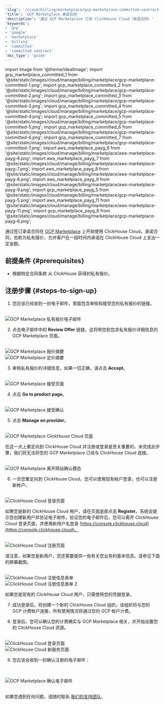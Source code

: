 ```yaml
---
'slug': '/cloud/billing/marketplace/gcp-marketplace-committed-contract'
'title': 'GCP Marketplace 承诺合同'
'description': '通过 GCP Marketplace 订阅 ClickHouse Cloud（承诺合同）'
'keywords':
- 'gcp'
- 'google'
- 'marketplace'
- 'billing'
- 'committed'
- 'committed contract'
'doc_type': 'guide'
---
```


import Image from '@theme/IdealImage';
import gcp_marketplace_committed_1 from '@site/static/images/cloud/manage/billing/marketplace/gcp-marketplace-committed-1.png';
import gcp_marketplace_committed_2 from '@site/static/images/cloud/manage/billing/marketplace/gcp-marketplace-committed-2.png';
import gcp_marketplace_committed_3 from '@site/static/images/cloud/manage/billing/marketplace/gcp-marketplace-committed-3.png';
import gcp_marketplace_committed_4 from '@site/static/images/cloud/manage/billing/marketplace/gcp-marketplace-committed-4.png';
import gcp_marketplace_committed_5 from '@site/static/images/cloud/manage/billing/marketplace/gcp-marketplace-committed-5.png';
import gcp_marketplace_committed_6 from '@site/static/images/cloud/manage/billing/marketplace/gcp-marketplace-committed-6.png';
import gcp_marketplace_committed_7 from '@site/static/images/cloud/manage/billing/marketplace/gcp-marketplace-committed-7.png';
import aws_marketplace_payg_6 from '@site/static/images/cloud/manage/billing/marketplace/aws-marketplace-payg-6.png';
import aws_marketplace_payg_7 from '@site/static/images/cloud/manage/billing/marketplace/aws-marketplace-payg-7.png';
import aws_marketplace_payg_8 from '@site/static/images/cloud/manage/billing/marketplace/aws-marketplace-payg-8.png';
import aws_marketplace_payg_9 from '@site/static/images/cloud/manage/billing/marketplace/aws-marketplace-payg-9.png';
import gcp_marketplace_payg_5 from '@site/static/images/cloud/manage/billing/marketplace/gcp-marketplace-payg-5.png';
import aws_marketplace_payg_11 from '@site/static/images/cloud/manage/billing/marketplace/aws-marketplace-payg-11.png';
import gcp_marketplace_payg_6 from '@site/static/images/cloud/manage/billing/marketplace/gcp-marketplace-payg-6.png';

通过签订承诺合同在 [GCP Marketplace](https://console.cloud.google.com/marketplace) 上开始使用 ClickHouse Cloud。承诺合同，也称为私有报价，允许客户在一段时间内承诺在 ClickHouse Cloud 上支出一定金额。

## 前提条件 {#prerequisites}

- 根据特定合同条款 从 ClickHouse 获得的私有报价。

## 注册步骤 {#steps-to-sign-up}

1. 您应该已经收到一封电子邮件，里面包含审核和接受您的私有报价的链接。

<br />

<Image img={gcp_marketplace_committed_1} size="md" alt="GCP Marketplace 私有报价电子邮件" border />

<br />

2. 点击电子邮件中的 **Review Offer** 链接。这将带您到包含私有报价详细信息的 GCP Marketplace 页面。

<br />

<Image img={gcp_marketplace_committed_2} size="md" alt="GCP Marketplace 报价摘要" border/>

<br />

<Image img={gcp_marketplace_committed_3} size="md" alt="GCP Marketplace 定价摘要" border/>

<br />

3. 审核私有报价的详细信息，如果一切正确，请点击 **Accept**。

<br />

<Image img={gcp_marketplace_committed_4} size="md" alt="GCP Marketplace 接受页面" border/>

<br />

4. 点击 **Go to product page**。

<br />

<Image img={gcp_marketplace_committed_5} size="md" alt="GCP Marketplace 接受确认" border/>

<br />

5. 点击 **Manage on provider**。

<br />

<Image img={gcp_marketplace_committed_6} size="md" alt="GCP Marketplace ClickHouse Cloud 页面" border/>

<br />

在这一点上重定向到 ClickHouse Cloud 并注册或登录是至关重要的。未完成此步骤，我们将无法将您的 GCP Marketplace 订阅与 ClickHouse Cloud 连接。

<br />

<Image img={gcp_marketplace_committed_7} size="md" alt="GCP Marketplace 离开网站确认模态" border/>

<br />

6. 一旦您重定向到 ClickHouse Cloud，您可以使用现有帐户登录，也可以注册新帐户。

<br />

<Image img={aws_marketplace_payg_6} size="md" alt="ClickHouse Cloud 登录页面" border/>

<br />

如果您是新的 ClickHouse Cloud 用户，请在页面底部点击 **Register**。系统会提示您创建新用户并验证电子邮件。验证您的电子邮件后，您可以离开 ClickHouse Cloud 登录页面，并使用新用户名登录 [https://console.clickhouse.cloud](https://console.clickhouse.cloud)。

<br />

<Image img={aws_marketplace_payg_7} size="md" alt="ClickHouse Cloud 注册页面" border/>

<br />

请注意，如果您是新用户，您还需要提供一些有关您业务的基本信息。请参见下面的屏幕截图。

<br />

<Image img={aws_marketplace_payg_8} size="md" alt="ClickHouse Cloud 注册信息表单" border/>

<br />

<Image img={aws_marketplace_payg_9} size="md" alt="ClickHouse Cloud 注册信息表单 2" border/>

<br />

如果您是现有的 ClickHouse Cloud 用户，只需使用您的凭据登录。

7. 成功登录后，将创建一个新的 ClickHouse Cloud 组织。该组织将与您的 GCP 计费帐户连接，所有使用情况将通过您的 GCP 帐户计费。

8. 登录后，您可以确认您的计费确实与 GCP Marketplace 相关，并开始设置您的 ClickHouse Cloud 资源。

<br />

<Image img={gcp_marketplace_payg_5} size="md" alt="ClickHouse Cloud 登录页面" border/>

<br />

<Image img={aws_marketplace_payg_11} size="md" alt="ClickHouse Cloud 新服务页面" border/>

<br />

9. 您应该会收到一封确认注册的电子邮件：

<br />
<br />

<Image img={gcp_marketplace_payg_6} size="md" alt="GCP Marketplace 确认电子邮件" border/>

<br />

<br />

如果您遇到任何问题，请随时联系 [我们的支持团队](https://clickhouse.com/support/program)。
